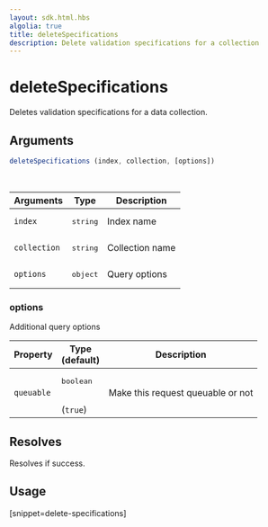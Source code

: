 ```yaml
---
layout: sdk.html.hbs
algolia: true
title: deleteSpecifications
description: Delete validation specifications for a collection
---
```


# deleteSpecifications

Deletes validation specifications for a data collection.

## Arguments

```javascript
deleteSpecifications (index, collection, [options])
```

<br/>

| Arguments    | Type    | Description |
|--------------|---------|-------------|
| ``index`` | <pre>string</pre> | Index name    |
| ``collection`` | <pre>string</pre> | Collection name    |
| ``options`` | <pre>object</pre> | Query options    |

### options

Additional query options

| Property     | Type<br/>(default)    | Description   |
| -------------- | --------- | ------------- |
|  `queuable`  |  <pre>boolean</pre> <br/>(`true`) |  Make this request queuable or not  |

## Resolves

Resolves if success.

## Usage

[snippet=delete-specifications]
